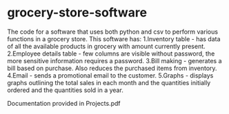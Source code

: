 # grocery-store-software
The code for a software that uses both python and csv to perform various functions in a grocery store.
This software has:
1.Inventory table - has data of all the available products in grocery with amount currently present.
2.Employee details table - few columns are visible without password, the more sensitive information requires a password.
3.Bill making - generates a bill based on purchase. Also reduces the purchased items from inventory.
4.Email - sends a promotional email to the customer.
5.Graphs - displays graphs outlining the total sales in each month and the quantities initially ordered and the quantities sold in a year.

Documentation provided in Projects.pdf
